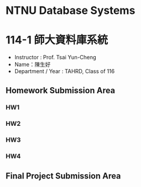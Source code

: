 # NTNU Database Systems

# 114-1 師大資料庫系統
- Instructor : Prof. Tsai Yun-Cheng
- Name：陳生好
- Department / Year : TAHRD, Class of 116

## Homework Submission Area
### HW1
### HW2
### HW3
### HW4

## Final Project Submission Area
